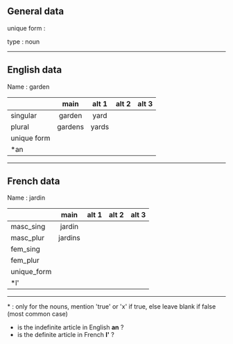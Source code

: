 ## General data

unique form :

type : noun

---

## English data

Name : garden

|             |  main   | alt 1 | alt 2 | alt 3 |
| :---------- | :-----: | :---: | :---: | ----- |
| singular    | garden  | yard  |       |       |
| plural      | gardens | yards |       |       |
| unique form |         |       |       |       |
| \*an        |         |       |       |       |

---

## French data

Name : jardin

|             |  main   | alt 1 | alt 2 | alt 3 |
| :---------- | :-----: | :---: | :---: | :---: |
| masc_sing   | jardin  |       |       |       |
| masc_plur   | jardins |       |       |       |
| fem_sing    |         |       |       |       |
| fem_plur    |         |       |       |       |
| unique_form |         |       |       |       |
| \*l'        |         |       |       |       |

---

\* : only for the nouns, mention 'true' or 'x' if true, else leave blank if false (most common case)

- is the indefinite article in English **an** ?
- is the definite article in French **l'** ?
